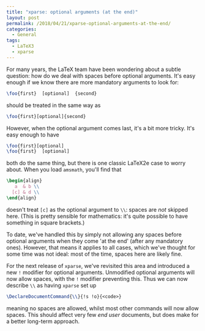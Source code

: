 ```yaml
---
title: "xparse: optional arguments (at the end)"
layout: post
permalink: /2018/04/21/xparse-optional-arguments-at-the-end/
categories:
  - General
tags:
  - LaTeX3
  - xparse
---
```

For many years, the LaTeX team have been wondering about a subtle question: how do we deal with spaces before optional arguments. It's easy enough if we know there are more mandatory arguments to look for:

```latex
\foo{first}  [optional]  {second}
```

should be treated in the same way as

```latex
\foo{first}[optional]{second}
```

However, when the optional argument comes last, it's a bit more tricky. It's easy enough to have

```latex
\foo{first}[optional]
\foo{first}  [optional]
```

both do the same thing, but there is one classic LaTeX2e case to worry about. When you load `amsmath`, you'll find that

```latex
\begin{align}
   a  & b \\
  [c] & d \\
\end{align}
```

doesn't treat `[c]` as the optional argument to `\\`: spaces are _not_ skipped here. (This is pretty sensible for mathematics: it's quite possible to have something in square brackets.)

To date, we've handled this by simply not allowing any spaces before optional arguments when they come 'at the end' (after any mandatory ones). However, that means it applies to all cases, which we've thought for some time was not ideal: most of the time, spaces here are likely fine.

For the next release of `xparse`, we've revisited this area and introduced a new `!` modifier for optional arguments. Unmodified optional arguments will now allow spaces, with the `!` modifier preventing this. Thus we can now describe `\\` as having `xparse` set up

```latex
\DeclareDocumentCommand{\\}{!s !o}{<code>}
```

meaning no spaces are allowed, whilst most other commands will now allow spaces. This should affect very few *end user* documents, but does make for a better long-term approach.
